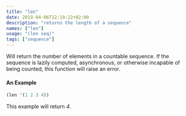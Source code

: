 ```yaml
---
title: "len"
date: 2019-04-06T12:19:22+02:00
description: "returns the length of a sequence"
names: ["len"]
usage: "(len seq)"
tags: ["sequence"]
---
```

Will return the number of elements in a countable sequence. If the sequence is lazily computed, asynchronous, or otherwise incapable of being counted, this function will raise an error.

#### An Example

```clojure
(len '(1 2 3 4))
```

This example will return _4_.
